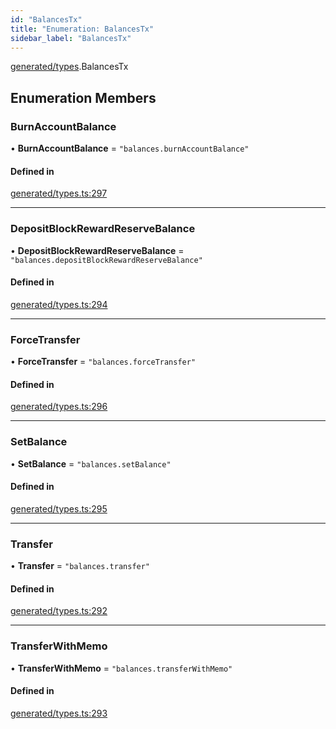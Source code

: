 ```yaml
---
id: "BalancesTx"
title: "Enumeration: BalancesTx"
sidebar_label: "BalancesTx"
---
```


[generated/types](../../../../modules/Generated/Types/Types.md).BalancesTx

## Enumeration Members

### BurnAccountBalance

• **BurnAccountBalance** = ``"balances.burnAccountBalance"``

#### Defined in

[generated/types.ts:297](https://github.com/PolymeshAssociation/polymesh-sdk/blob/31fdce23/src/generated/types.ts#L297)

___

### DepositBlockRewardReserveBalance

• **DepositBlockRewardReserveBalance** = ``"balances.depositBlockRewardReserveBalance"``

#### Defined in

[generated/types.ts:294](https://github.com/PolymeshAssociation/polymesh-sdk/blob/31fdce23/src/generated/types.ts#L294)

___

### ForceTransfer

• **ForceTransfer** = ``"balances.forceTransfer"``

#### Defined in

[generated/types.ts:296](https://github.com/PolymeshAssociation/polymesh-sdk/blob/31fdce23/src/generated/types.ts#L296)

___

### SetBalance

• **SetBalance** = ``"balances.setBalance"``

#### Defined in

[generated/types.ts:295](https://github.com/PolymeshAssociation/polymesh-sdk/blob/31fdce23/src/generated/types.ts#L295)

___

### Transfer

• **Transfer** = ``"balances.transfer"``

#### Defined in

[generated/types.ts:292](https://github.com/PolymeshAssociation/polymesh-sdk/blob/31fdce23/src/generated/types.ts#L292)

___

### TransferWithMemo

• **TransferWithMemo** = ``"balances.transferWithMemo"``

#### Defined in

[generated/types.ts:293](https://github.com/PolymeshAssociation/polymesh-sdk/blob/31fdce23/src/generated/types.ts#L293)
